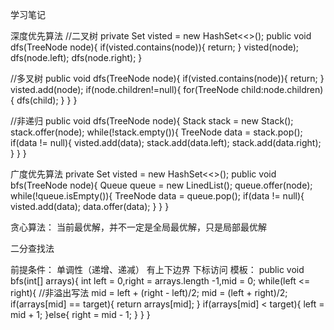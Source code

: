 学习笔记

深度优先算法
//二叉树
private Set<TreeNode> visted = new HashSet<<>();
public void dfs(TreeNode node){
    if(visted.contains(node)){
        return;
    }
    visted(node);  
    dfs(node.left);
    dfs(node.right);
}

//多叉树
public void dfs(TreeNode node){
    if(visted.contains(node)){
        return;
    }
    visted.add(node);
    if(node.children!=null){
        for(TreeNode child:node.children){
            dfs(child);
        }
    }
}

//非递归
public void dfs(TreeNode node){
    Stack<TreeNode> stack = new Stack<TreeNode>();
    stack.offer(node);
    while(!stack.empty()){
       TreeNode data = stack.pop();
       if(data != null){
            visted.add(data);
            stack.add(data.left);
            stack.add(data.right);
       }
    }
}


广度优先算法
private Set<TreeNode> visted = new HashSet<<>();
public void bfs(TreeNode node){
    Queue<TreeNode> queue = new LinedList();
    queue.offer(node);
    while(!queue.isEmpty()){
        TreeNode data = queue.pop();
        if(data != null){
            visted.add(data);
            data.offer(data);
        }
    }
}

贪心算法：
当前最优解，并不一定是全局最优解，只是局部最优解


二分查找法

前提条件：
单调性（递增、递减）
有上下边界
下标访问
模板：
public void bfs(int[] arrays){
    int left = 0,right = arrays.length -1,mid = 0;
    while(left <= right){
        //非溢出写法 mid = left + (right - left)/2;
        mid = (left + right)/2;
        if(arrays[mid] ==  target){
            return arrays[mid];
        }
        if(arrays[mid] < target){
            left = mid + 1;
        }else{
            right = mid - 1;
        }
    }
}